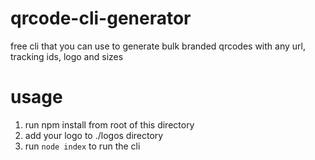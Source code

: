 # qrcode-cli-generator

free cli that you can use to generate bulk branded qrcodes with any url, tracking ids, logo and sizes

# usage

1. run npm install from root of this directory
2. add your logo to ./logos directory
3. run `node index` to run the cli
